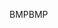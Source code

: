 <span data-ttu-id="59b58-101">BMP</span><span class="sxs-lookup"><span data-stu-id="59b58-101">BMP</span></span>